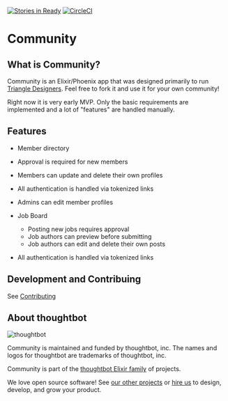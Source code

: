 [![Stories in Ready](https://badge.waffle.io/thoughtbot/community.svg?label=ready&title=Ready)](http://waffle.io/thoughtbot/community)
[![CircleCI](https://circleci.com/gh/thoughtbot/community.svg?style=svg)](https://circleci.com/gh/thoughtbot/community)
# Community

## What is Community?

Community is an Elixir/Phoenix app that was designed primarily to run [Triangle
Designers]. Feel free to fork it and use it for your own community!

Right now it is very early MVP. Only the basic requirements are implemented and
a lot of "features" are handled manually.

[Triangle Designers]: https://triangledesigners.com

## Features

* Member directory
 * Approval is required for new members
 * Members can update and delete their own profiles
 * All authentication is handled via tokenized links
 * Admins can edit member profiles

* Job Board
  * Posting new jobs requires approval
  * Job authors can preview before submitting
  * Job authors can edit and delete their own posts
 * All authentication is handled via tokenized links

## Development and Contribuing

See [Contributing](CONTRIBUTING.md)

## About thoughtbot

![thoughtbot](https://thoughtbot.com/logo.png)

Community is maintained and funded by thoughtbot, inc.
The names and logos for thoughtbot are trademarks of thoughtbot, inc.

Community is part of the [thoughtbot Elixir family][elixir-phoenix] of projects.

We love open source software!
See [our other projects][community] or
[hire us][hire] to design, develop, and grow your product.

[elixir-phoenix]: https://thoughtbot.com/services/elixir-phoenix?utm_source=github
[community]: https://thoughtbot.com/community?utm_source=github
[hire]: https://thoughtbot.com?utm_source=github
